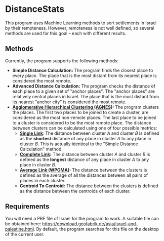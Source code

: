# DistanceStats
This program uses Machine Learning methods to sort settlements in Israel by their remoteness. However, remoteness is not well defined, so several methods are used for this goal – each with different results.

## Methods
Currently, the program supports the following methods:
* **Simple Distance Calculation:** The program finds the closest place to every place. The place that is the most distant from its nearest place is considered the most remote.
* **Advanced Distance Calculation:** The program checks the distance of each place to a given set of "anchor places". The "anchor places" are relatively central places in Israel. The place that is the most distant from its nearest "anchor city" is considered the most remote.
* **[Agglomerative Hierarchical Clustering (AGNES)](https://en.wikipedia.org/wiki/Hierarchical_clustering):** The program clusters the places. The first two places to be joined to create a cluster, are considered as the most non-remote places. The last place to be joined to a cluster is considered to be the most remote place. The distance between clusters can be calculated using one of four possible metrics:
  * **[Single Link](https://en.wikipedia.org/wiki/Single-linkage_clustering)**: The distance between cluster *A* and cluster *B* is defined as the **shortest** distance of any place in cluster *A* to any place in cluster *B*. This is actually identical to the "Simple Distance Calculation" method.
  * **[Complete Link](https://en.wikipedia.org/wiki/Complete-linkage_clustering):** The distance between cluster *A* and cluster *B* is defined as the **longest** distance of any place in cluster *A* to any place in cluster *B*.
  * **[Average Link (WPGMA)](https://en.wikipedia.org/wiki/WPGMA):** The distance between the clusters is defined as the average of all the distances between all pairs of places in each cluster.
  * **Centroid To Centroid:** The distance between the clusters is defined as the distance between the centroids of each cluster.

## Requirements
You will need a PBF file of Israel for the program to work. A suitable file can be obtained here: https://download.geofabrik.de/asia/israel-and-palestine.html. By default, the program searches for this file on the desktop of the current user.
